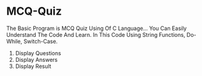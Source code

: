 # MCQ-Quiz
The Basic Program is MCQ Quiz Using Of C Language... 
You Can Easily Understand The Code And Learn. In This Code Using String Functions, Do-While, Switch-Case. 
1. Display Questions
2. Display Answers
3. Display Result
